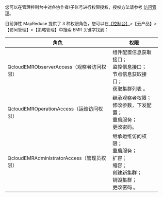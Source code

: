 您可以在管理控制台中对各协作者/子账号进行权限授权，授权方法请参考 [访问管理](http://tcecqpoc.fsphere.cn/document/product/598/10602)。

目前弹性 MapReduce 提供了 3 种权限角色，您可以在[【控制台】](http://console.tce.fsphere.cn/)>【云产品】>【访问管理】>【策略管理】中搜索 EMR 关键字找到：

| 角色 | 权限| 
|---------|---------|
| QcloudEMRObserverAccess（观察者访问权限）	| 组件配置信息获取接口；<br>监控信息接口；<br>节点信息获取接口；<br>获取集群列表 。|
| QcloudEMROperationAccess（运维访问权限）	| 继承观察者权限；<br> 修改参数，下发配置；<br>重启服务；<br>更改密码。 |
| QcloudEMRAdministratorAccess（管理员权限）| 继承运维访问权限；<br>重启服务；<br>扩容；<br>缩容；<br>创建新集群；<br>销毁集群；<br>更改密码 。|